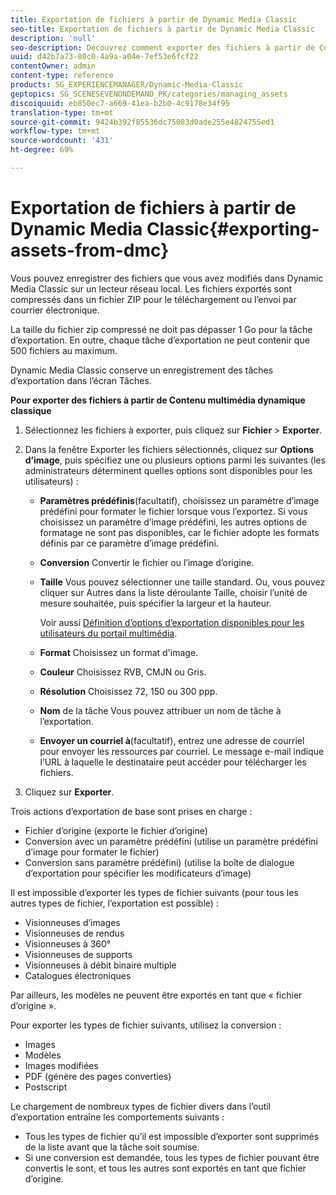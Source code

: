 ```yaml
---
title: Exportation de fichiers à partir de Dynamic Media Classic
seo-title: Exportation de fichiers à partir de Dynamic Media Classic
description: 'null'
seo-description: Découvrez comment exporter des fichiers à partir de Contenu multimédia dynamique classique.
uuid: d42b7a73-80c0-4a9a-a04e-7ef53e6fcf22
contentOwner: admin
content-type: reference
products: SG_EXPERIENCEMANAGER/Dynamic-Media-Classic
geptopics: SG_SCENESEVENONDEMAND_PK/categories/managing_assets
discoiquuid: eb850ec7-a669-41ea-b2b0-4c9178e34f95
translation-type: tm+mt
source-git-commit: 9424b392f85536dc75083d0ade255e4824755ed1
workflow-type: tm+mt
source-wordcount: '431'
ht-degree: 69%

---
```



# Exportation de fichiers à partir de Dynamic Media Classic{#exporting-assets-from-dmc}

Vous pouvez enregistrer des fichiers que vous avez modifiés dans Dynamic Media Classic sur un lecteur réseau local. Les fichiers exportés sont compressés dans un fichier ZIP pour le téléchargement ou l’envoi par courrier électronique.

La taille du fichier zip compressé ne doit pas dépasser 1 Go pour la tâche d’exportation. En outre, chaque tâche d’exportation ne peut contenir que 500 fichiers au maximum.

Dynamic Media Classic conserve un enregistrement des tâches d’exportation dans l’écran Tâches.

**Pour exporter des fichiers à partir de Contenu multimédia dynamique classique**

1. Sélectionnez les fichiers à exporter, puis cliquez sur **Fichier** > **Exporter**.
1. Dans la fenêtre Exporter les fichiers sélectionnés, cliquez sur **Options d’image**, puis spécifiez une ou plusieurs options parmi les suivantes (les administrateurs déterminent quelles options sont disponibles pour les utilisateurs) :

   * **Paramètres prédéfinis**(facultatif), choisissez un paramètre d’image prédéfini pour formater le fichier lorsque vous l’exportez. Si vous choisissez un paramètre d’image prédéfini, les autres options de formatage ne sont pas disponibles, car le fichier adopte les formats définis par ce paramètre d’image prédéfini.

   * **Conversion** Convertir le fichier ou l’image d’origine.

   * **Taille** Vous pouvez sélectionner une taille standard. Ou, vous pouvez cliquer sur Autres dans la liste déroulante Taille, choisir l’unité de mesure souhaitée, puis spécifier la largeur et la hauteur.

      Voir aussi [Définition d’options d’exportation disponibles pour les utilisateurs du portail multimédia](specifying-export-options-available-media.md#specifying_export_options_available_to_media_portal_users).

   * **Format** Choisissez un format d&#39;image.

   * **Couleur** Choisissez RVB, CMJN ou Gris.

   * **Résolution** Choisissez 72, 150 ou 300 ppp.

   * **Nom** de la tâche Vous pouvez attribuer un nom de tâche à l’exportation.

   * **Envoyer un courriel à**(facultatif), entrez une adresse de courriel pour envoyer les ressources par courriel. Le message e-mail indique l’URL à laquelle le destinataire peut accéder pour télécharger les fichiers.

1. Cliquez sur **Exporter**.

Trois actions d’exportation de base sont prises en charge :

* Fichier d’origine (exporte le fichier d’origine)
* Conversion avec un paramètre prédéfini (utilise un paramètre prédéfini d’image pour formater le fichier)
* Conversion sans paramètre prédéfini) (utilise la boîte de dialogue d’exportation pour spécifier les modificateurs d’image)

Il est impossible d’exporter les types de fichier suivants (pour tous les autres types de fichier, l’exportation est possible) :

* Visionneuses d’images
* Visionneuses de rendus
* Visionneuses à 360°
* Visionneuses de supports
* Visionneuses à débit binaire multiple
* Catalogues électroniques

Par ailleurs, les modèles ne peuvent être exportés en tant que « fichier d’origine ».

Pour exporter les types de fichier suivants, utilisez la conversion :

* Images
* Modèles
* Images modifiées
* PDF (génère des pages converties)
* Postscript

Le chargement de nombreux types de fichier divers dans l’outil d’exportation entraîne les comportements suivants :

* Tous les types de fichier qu’il est impossible d’exporter sont supprimés de la liste avant que la tâche soit soumise.
* Si une conversion est demandée, tous les types de fichier pouvant être convertis le sont, et tous les autres sont exportés en tant que fichier d’origine.


